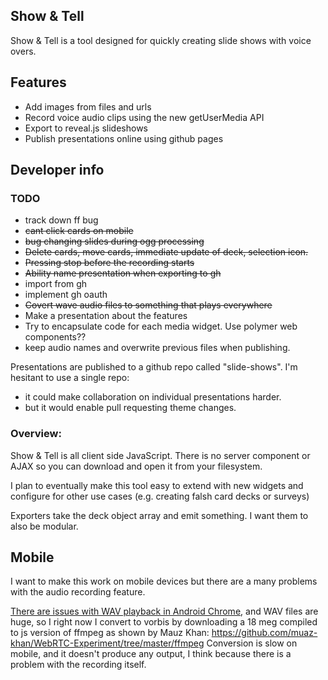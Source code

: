 Show & Tell
--------------------------------------------------------------------------------

Show & Tell is a tool designed for quickly creating slide shows with voice overs.

Features
--------
* Add images from files and urls
* Record voice audio clips using the new getUserMedia API
* Export to reveal.js slideshows
* Publish presentations online using github pages

Developer info
--------------------------------------------------------------------------------

### TODO

* track down ff bug
* ~~cant click cards on mobile~~
* ~~bug changing slides during ogg processing~~
* ~~Delete cards, move cards, immediate update of deck, selection icon.~~
* ~~Pressing stop before the recording starts~~
* ~~Ability name presentation when exporting to gh~~
* import from gh
* implement gh oauth
* ~~Covert wave audio files to something that plays everywhere~~
* Make a presentation about the features
* Try to encapsulate code for each media widget. Use polymer web components??
* keep audio names and overwrite previous files when publishing.

Presentations are published to a github repo called "slide-shows".
I'm hesitant to use a single repo:

* it could make collaboration on individual presentations harder.
* but it would enable pull requesting theme changes.

### Overview:

Show & Tell is all client side JavaScript. There is no server component or AJAX
so you can download and open it from your filesystem.

I plan to eventually make this tool easy to extend with new widgets and configure for other use cases
(e.g. creating falsh card decks or surveys)

Exporters take the deck object array and emit something.
I want them to also be modular.

## Mobile 

I want to make this work on mobile devices but there are a many problems with the audio recording feature.

[There are issues with WAV playback in Android Chrome](http://stackoverflow.com/questions/19731825/webrtc-audio-playback-in-android-chrome),
and WAV files are huge, so I right now I convert to vorbis by downloading a 18 meg
compiled to js version of ffmpeg as shown by Mauz Khan:
https://github.com/muaz-khan/WebRTC-Experiment/tree/master/ffmpeg
Conversion is slow on mobile, and it doesn't produce any output,
I think because there is a problem with the recording itself.
